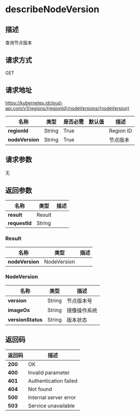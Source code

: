 # describeNodeVersion


## 描述
查询节点版本

## 请求方式
GET

## 请求地址
https://kubernetes.jdcloud-api.com/v1/regions/{regionId}/nodeVersions/{nodeVersion}

|名称|类型|是否必需|默认值|描述|
|---|---|---|---|---|
|**regionId**|String|True| |Region ID|
|**nodeVersion**|String|True| |节点版本|

## 请求参数
无


## 返回参数
|名称|类型|描述|
|---|---|---|
|**result**|Result| |
|**requestId**|String| |

### Result
|名称|类型|描述|
|---|---|---|
|**nodeVersion**|NodeVersion| |
### NodeVersion
|名称|类型|描述|
|---|---|---|
|**version**|String|节点版本号|
|**imageOs**|String|镜像操作系统|
|**versionStatus**|String|版本状态|

## 返回码
|返回码|描述|
|---|---|
|**200**|OK|
|**400**|Invalid parameter|
|**401**|Authentication failed|
|**404**|Not found|
|**500**|Internal server error|
|**503**|Service unavailable|
